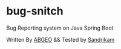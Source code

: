 # bug-snitch

Bug Reporting system on Java Spring Boot

Written By [ABGEO](https://github.com/ABGEO) && Tested by [Sandrikam](https://github.com/Sandrikam)
